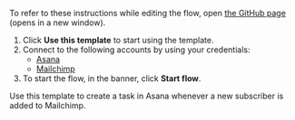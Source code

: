 To refer to these instructions while editing the flow, open [the GitHub page](https://github.com/ot4i/app-connect-templates/tree/main/resources/markdown/Create%20a%20task%20in%20Asana%20whenever%20a%20new%20subscriber%20is%20added%20to%20Mailchimp_instructions.md) (opens in a new window).

1. Click **Use this template** to start using the template.
2. Connect to the following accounts by using your credentials:
   - [Asana](https://ibm.biz/acasana) 
   - [Mailchimp](https://ibm.biz/acmailchimp) 
3. To start the flow, in the banner, click **Start flow**.


Use this template to create a task in Asana whenever a new subscriber is added to Mailchimp.
